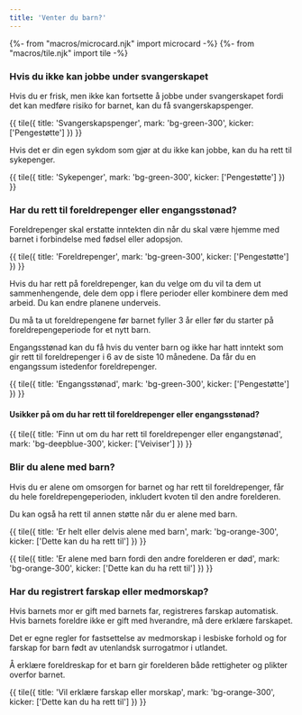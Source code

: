 ```yaml
---
title: 'Venter du barn?'
---
```


{%- from "macros/microcard.njk" import microcard -%}
{%- from "macros/tile.njk" import tile -%}

### Hvis du ikke kan jobbe under svangerskapet

Hvis du er frisk, men ikke kan fortsette å jobbe under svangerskapet fordi det kan medføre risiko for barnet, kan du få svangerskapspenger.

{{ tile({ 
  title: 'Svangerskapspenger', 
  mark: 'bg-green-300', 
  kicker: ['Pengestøtte'] 
}) }}

Hvis det er din egen sykdom som gjør at du ikke kan jobbe, kan du ha rett til sykepenger.

{{ tile({ 
  title: 'Sykepenger', 
  mark: 'bg-green-300', 
  kicker: ['Pengestøtte'] 
}) }}

### Har du rett til foreldrepenger eller engangsstønad?

Foreldrepenger skal erstatte inntekten din når du skal være hjemme med barnet i forbindelse med fødsel eller adopsjon.

{{ tile({ 
  title: 'Foreldrepenger', 
  mark: 'bg-green-300', 
  kicker: ['Pengestøtte'] 
}) }}

Hvis du har rett på foreldrepenger, kan du velge om du vil ta dem ut sammenhengende, dele dem opp i flere perioder eller kombinere dem med arbeid. Du kan endre planene underveis.

Du må ta ut foreldrepengene før barnet fyller 3 år eller før du starter på foreldrepengeperiode for et nytt barn.

Engangsstønad kan du få hvis du venter barn og ikke har hatt inntekt som gir rett til foreldrepenger i 6 av de siste 10 månedene. Da får du en engangssum istedenfor foreldrepenger.

{{ tile({ 
  title: 'Engangsstønad', 
  mark: 'bg-green-300', 
  kicker: ['Pengestøtte'] 
}) }}
#### Usikker på om du har rett til foreldrepenger eller engangsstønad?

{{ tile({ 
  title: 'Finn ut om du har rett til foreldrepenger eller engangstønad', 
  mark: 'bg-deepblue-300', 
  kicker: ['Veiviser'] 
}) }}

### Blir du alene med barn?

Hvis du er alene om omsorgen for barnet og har rett til foreldrepenger, får du hele foreldrepengeperioden, inkludert kvoten til den andre forelderen.

Du kan også ha rett til annen støtte når du er alene med barn.

{{ tile({ 
  title: 'Er helt eller delvis alene med barn', 
  mark: 'bg-orange-300', 
  kicker: ['Dette kan du ha rett til'] 
}) }}

{{ tile({ 
  title: 'Er alene med barn fordi den andre forelderen er død', 
  mark: 'bg-orange-300', 
  kicker: ['Dette kan du ha rett til'] 
}) }}

### Har du registrert farskap eller medmorskap?

Hvis barnets mor er gift med barnets far, registreres farskap automatisk. Hvis barnets foreldre ikke er gift med hverandre, må dere erklære farskapet.

Det er egne regler for fastsettelse av medmorskap i lesbiske forhold og for farskap for barn født av utenlandsk surrogatmor i utlandet.

Å erklære foreldreskap for et barn gir forelderen både rettigheter og plikter overfor barnet.

{{ tile({ 
  title: 'Vil erklære farskap eller morskap', 
  mark: 'bg-orange-300', 
  kicker: ['Dette kan du ha rett til'] 
}) }}